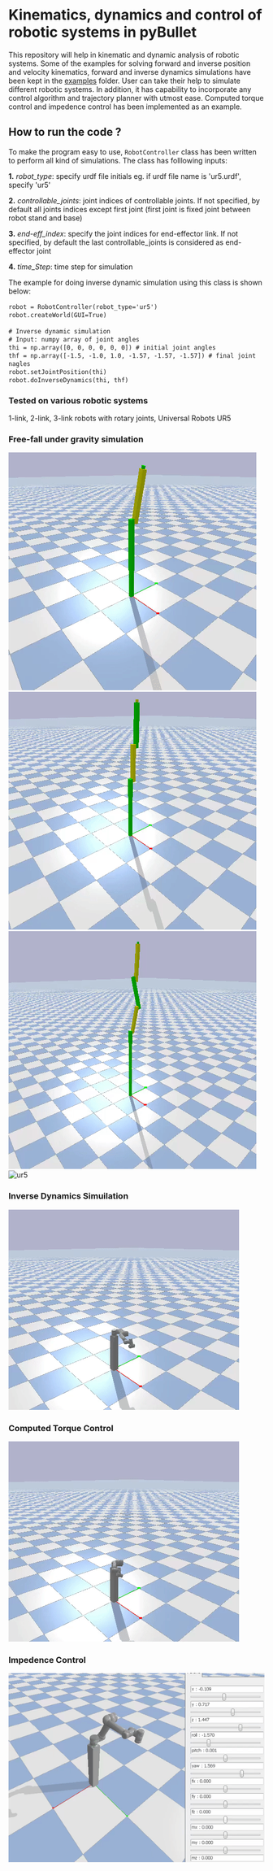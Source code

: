 # Kinematics, dynamics and control of robotic systems in pyBullet
This repository will help in kinematic and dynamic analysis of robotic systems. Some of the examples for solving forward and inverse position and velocity kinematics, forward and inverse dynamics simulations have been kept in the [examples](https://github.com/deepakraina99/pybullet-kinematics-dynamics-control/tree/master/examples) folder. User can take their help to simulate different robotic systems. In addition, it has capability to incorporate any control algorithm and trajectory planner with utmost ease. Computed torque control and impedence control has been implemented as an example.

## How to run the code ?
To make the program easy to use, ```RobotController``` class has been written to perform all kind of simulations. The class has folllowing inputs:

**1.** _robot_type_: specify urdf file initials eg. if urdf file name is 'ur5.urdf', specify 'ur5'

**2.** _controllable_joints_: joint indices of controllable joints. If not specified, by default all joints indices except first joint (first joint is fixed joint between robot stand and base) 

**3.** _end-eff_index_: specify the joint indices for end-effector link. If not specified, by default the last controllable_joints is considered as end-effector joint

**4.** _time_Step_: time step for simulation

The example for doing inverse dynamic simulation using this class is shown below:
```
robot = RobotController(robot_type='ur5')
robot.createWorld(GUI=True)

# Inverse dynamic simulation
# Input: numpy array of joint angles
thi = np.array([0, 0, 0, 0, 0, 0]) # initial joint angles
thf = np.array([-1.5, -1.0, 1.0, -1.57, -1.57, -1.57]) # final joint nagles
robot.setJointPosition(thi)
robot.doInverseDynamics(thi, thf)
```


### Tested on various robotic systems
1-link, 2-link, 3-link robots with rotary joints, Universal Robots UR5

### Free-fall under gravity simulation
![1-link](images/free-fall-1link.gif "1-link")  
![2-link](images/free-fall-2link.gif "2-link") 
![3-link](images/free-fall-3link.gif "3-link") 
![ur5](images/free-fall-ur5.gif "ur5") 

### Inverse Dynamics Simuilation
![ur5](images/inv-dyn-ur5.gif "ur5")  

### Computed Torque Control
![ur5](images/comp-tor-ctrl-ur5.gif "ur5")  

### Impedence Control
![ur5](images/imp-ctrl-ur5-3.gif "ur5")  

